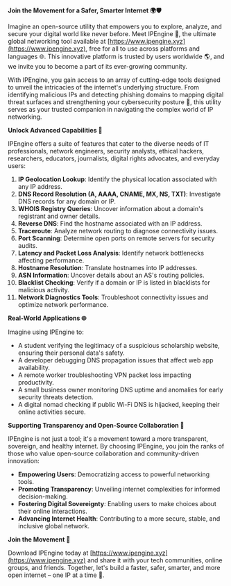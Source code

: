 **Join the Movement for a Safer, Smarter Internet 🌍🛡️**

Imagine an open-source utility that empowers you to explore, analyze, and secure your digital world like never before. Meet IPEngine 🚀, the ultimate global networking tool available at [https://www.ipengine.xyz](https://www.ipengine.xyz), free for all to use across platforms and languages 🌐. This innovative platform is trusted by users worldwide 🌎, and we invite you to become a part of its ever-growing community.

With IPEngine, you gain access to an array of cutting-edge tools designed to unveil the intricacies of the internet's underlying structure. From identifying malicious IPs and detecting phishing domains to mapping digital threat surfaces and strengthening your cybersecurity posture 🔐, this utility serves as your trusted companion in navigating the complex world of IP networking.

**Unlock Advanced Capabilities 📡**

IPEngine offers a suite of features that cater to the diverse needs of IT professionals, network engineers, security analysts, ethical hackers, researchers, educators, journalists, digital rights advocates, and everyday users:

1.  **IP Geolocation Lookup**: Identify the physical location associated with any IP address.
2.  **DNS Record Resolution (A, AAAA, CNAME, MX, NS, TXT)**: Investigate DNS records for any domain or IP.
3.  **WHOIS Registry Queries**: Uncover information about a domain's registrant and owner details.
4.  **Reverse DNS**: Find the hostname associated with an IP address.
5.  **Traceroute**: Analyze network routing to diagnose connectivity issues.
6.  **Port Scanning**: Determine open ports on remote servers for security audits.
7.  **Latency and Packet Loss Analysis**: Identify network bottlenecks affecting performance.
8.  **Hostname Resolution**: Translate hostnames into IP addresses.
9.  **ASN Information**: Uncover details about an AS's routing policies.
10. **Blacklist Checking**: Verify if a domain or IP is listed in blacklists for malicious activity.
11. **Network Diagnostics Tools**: Troubleshoot connectivity issues and optimize network performance.

**Real-World Applications 🌐**

Imagine using IPEngine to:

*   A student verifying the legitimacy of a suspicious scholarship website, ensuring their personal data's safety.
*   A developer debugging DNS propagation issues that affect web app availability.
*   A remote worker troubleshooting VPN packet loss impacting productivity.
*   A small business owner monitoring DNS uptime and anomalies for early security threats detection.
*   A digital nomad checking if public Wi-Fi DNS is hijacked, keeping their online activities secure.

**Supporting Transparency and Open-Source Collaboration 🌟**

IPEngine is not just a tool; it's a movement toward a more transparent, sovereign, and healthy internet. By choosing IPEngine, you join the ranks of those who value open-source collaboration and community-driven innovation:

*   **Empowering Users**: Democratizing access to powerful networking tools.
*   **Promoting Transparency**: Unveiling internet complexities for informed decision-making.
*   **Fostering Digital Sovereignty**: Enabling users to make choices about their online interactions.
*   **Advancing Internet Health**: Contributing to a more secure, stable, and inclusive global network.

**Join the Movement 🌟**

Download IPEngine today at [https://www.ipengine.xyz](https://www.ipengine.xyz) and share it with your tech communities, online groups, and friends. Together, let's build a faster, safer, smarter, and more open internet – one IP at a time 🔗.